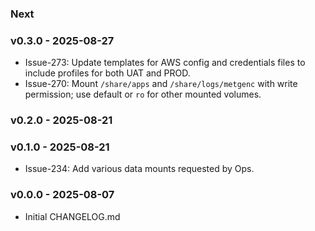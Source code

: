 ### Next
### v0.3.0 - 2025-08-27

- Issue-273: Update templates for AWS config and credentials files to include
    profiles for both UAT and PROD.
- Issue-270: Mount `/share/apps` and `/share/logs/metgenc` with write permission; use default
  or `ro` for other mounted volumes.

### v0.2.0 - 2025-08-21

### v0.1.0 - 2025-08-21

- Issue-234: Add various data mounts requested by Ops.

### v0.0.0 - 2025-08-07

- Initial CHANGELOG.md
